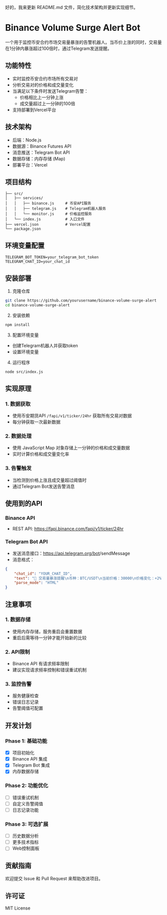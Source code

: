 

好的，我来更新 README.md 文件，简化技术架构并更新实现细节。


# Binance Volume Surge Alert Bot

一个用于监控币安合约市场交易量暴涨的告警机器人。当币价上涨的同时，交易量在1分钟内暴涨超过100倍时，通过Telegram发送提醒。

## 功能特性

- 实时监控币安合约市场所有交易对
- 分析交易对的价格和成交量变化
- 当满足以下条件时发送Telegram告警：
  - 价格相比上一分钟上涨
  - 成交量超过上一分钟的100倍
- 支持部署到Vercel平台

## 技术架构

- 后端：Node.js
- 数据源：Binance Futures API
- 消息推送：Telegram Bot API
- 数据存储：内存存储 (Map)
- 部署平台：Vercel

## 项目结构
```
├── src/
│   ├── services/          
│   │   ├── binance.js     # 币安API服务
│   │   ├── telegram.js    # Telegram机器人服务
│   │   └── monitor.js     # 价格监控服务
│   └── index.js           # 入口文件
├── vercel.json            # Vercel配置
└── package.json
```

## 环境变量配置
```
TELEGRAM_BOT_TOKEN=your_telegram_bot_token
TELEGRAM_CHAT_ID=your_chat_id
```

## 安装部署

1. 克隆仓库
```bash
git clone https://github.com/yourusername/binance-volume-surge-alert
cd binance-volume-surge-alert
```

2. 安装依赖
```bash
npm install
```

3. 配置环境变量
- 创建Telegram机器人并获取token
- 设置环境变量

4. 运行程序
```bash
node src/index.js
```

## 实现原理

### 1. 数据获取
- 使用币安期货API `/fapi/v1/ticker/24hr` 获取所有交易对数据
- 每分钟获取一次最新数据

### 2. 数据处理
- 使用 JavaScript Map 对象存储上一分钟的价格和成交量数据
- 实时计算价格和成交量变化率

### 3. 告警触发
- 当检测到价格上涨且成交量超过阈值时
- 通过Telegram Bot发送告警消息

## 使用到的API

### Binance API
- REST API: https://fapi.binance.com/fapi/v1/ticker/24hr


### Telegram Bot API
- 发送消息接口：https://api.telegram.org/bot<token>/sendMessage
- 消息格式：
```json
{
    "chat_id": "YOUR_CHAT_ID",
    "text": "🚨 交易量暴涨提醒\n币种：BTC/USDT\n当前价格：30000\n价格变化：+2%\n成交量变化：120倍",
    "parse_mode": "HTML"
}
```

## 注意事项

### 1. 数据存储
- 使用内存存储，服务重启会重置数据
- 重启后需等待一分钟才能开始新的比较

### 2. API限制
- Binance API 有请求频率限制
- 建议实现请求频率控制和错误重试机制

### 3. 监控告警
- 服务健康检查
- 错误日志记录
- 告警阈值可配置

## 开发计划

### Phase 1: 基础功能
- [x] 项目初始化
- [x] Binance API 集成
- [x] Telegram Bot 集成
- [x] 内存数据存储

### Phase 2: 功能优化
- [ ] 错误重试机制
- [ ] 自定义告警阈值
- [ ] 日志记录功能

### Phase 3: 可选扩展
- [ ] 历史数据分析
- [ ] 更多技术指标
- [ ] Web控制面板

## 贡献指南

欢迎提交 Issue 和 Pull Request 来帮助改进项目。

## 许可证

MIT License
